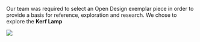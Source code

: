 <body>

<p>Our team was required to select an Open Design exemplar piece in order to provide a basis for reference, exploration and research. We chose to explore the <strong>Kerf Lamp</strong></p>

<img src="https://github.com/FabLabWgtn/Wavy.git/Wavy/_images/Kerf Lamp 1.jpg">

</body>